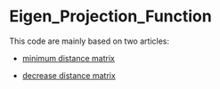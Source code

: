 # Eigen_Projection_Function

This code are mainly based on two articles:

- [minimum distance matrix](https://aip.scitation.org/doi/10.1063/1.4981212)

- [decrease distance matrix](https://aip.scitation.org/doi/10.1063/1.4997292)
